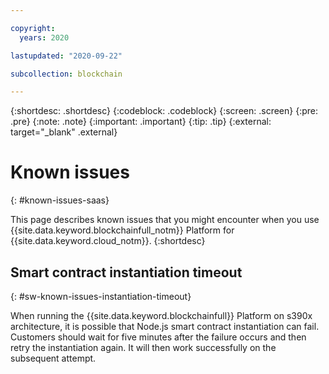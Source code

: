 ```yaml
---

copyright:
  years: 2020

lastupdated: "2020-09-22"

subcollection: blockchain

---
```


{:shortdesc: .shortdesc}
{:codeblock: .codeblock}
{:screen: .screen}
{:pre: .pre}
{:note: .note}
{:important: .important}
{:tip: .tip}
{:external: target="_blank" .external}

# Known issues
{: #known-issues-saas}

This page describes known issues that you might encounter when you use {{site.data.keyword.blockchainfull_notm}} Platform for {{site.data.keyword.cloud_notm}}.
{:shortdesc}

<blockchain-sw-251>

## Smart contract instantiation timeout
{: #sw-known-issues-instantiation-timeout}

When running the {{site.data.keyword.blockchainfull}} Platform on s390x architecture, it is possible that Node.js smart contract instantiation can fail. Customers should wait for five minutes after the failure occurs and then retry the instantiation again. It will then work successfully on the subsequent attempt.

</blockchain-sw-251>

